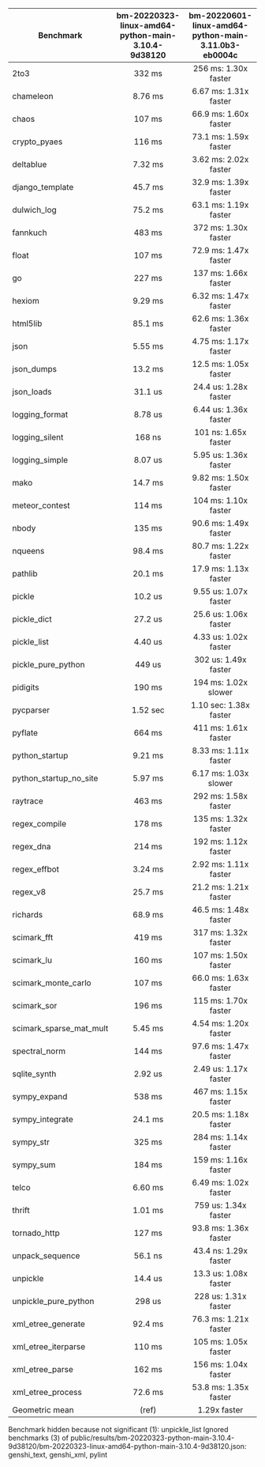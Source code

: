 | Benchmark               | bm-20220323-linux-amd64-python-main-3.10.4-9d38120 | bm-20220601-linux-amd64-python-main-3.11.0b3-eb0004c |
|-------------------------|:--------------------------------------------------:|:----------------------------------------------------:|
| 2to3                    | 332 ms                                             | 256 ms: 1.30x faster                                 |
| chameleon               | 8.76 ms                                            | 6.67 ms: 1.31x faster                                |
| chaos                   | 107 ms                                             | 66.9 ms: 1.60x faster                                |
| crypto_pyaes            | 116 ms                                             | 73.1 ms: 1.59x faster                                |
| deltablue               | 7.32 ms                                            | 3.62 ms: 2.02x faster                                |
| django_template         | 45.7 ms                                            | 32.9 ms: 1.39x faster                                |
| dulwich_log             | 75.2 ms                                            | 63.1 ms: 1.19x faster                                |
| fannkuch                | 483 ms                                             | 372 ms: 1.30x faster                                 |
| float                   | 107 ms                                             | 72.9 ms: 1.47x faster                                |
| go                      | 227 ms                                             | 137 ms: 1.66x faster                                 |
| hexiom                  | 9.29 ms                                            | 6.32 ms: 1.47x faster                                |
| html5lib                | 85.1 ms                                            | 62.6 ms: 1.36x faster                                |
| json                    | 5.55 ms                                            | 4.75 ms: 1.17x faster                                |
| json_dumps              | 13.2 ms                                            | 12.5 ms: 1.05x faster                                |
| json_loads              | 31.1 us                                            | 24.4 us: 1.28x faster                                |
| logging_format          | 8.78 us                                            | 6.44 us: 1.36x faster                                |
| logging_silent          | 168 ns                                             | 101 ns: 1.65x faster                                 |
| logging_simple          | 8.07 us                                            | 5.95 us: 1.36x faster                                |
| mako                    | 14.7 ms                                            | 9.82 ms: 1.50x faster                                |
| meteor_contest          | 114 ms                                             | 104 ms: 1.10x faster                                 |
| nbody                   | 135 ms                                             | 90.6 ms: 1.49x faster                                |
| nqueens                 | 98.4 ms                                            | 80.7 ms: 1.22x faster                                |
| pathlib                 | 20.1 ms                                            | 17.9 ms: 1.13x faster                                |
| pickle                  | 10.2 us                                            | 9.55 us: 1.07x faster                                |
| pickle_dict             | 27.2 us                                            | 25.6 us: 1.06x faster                                |
| pickle_list             | 4.40 us                                            | 4.33 us: 1.02x faster                                |
| pickle_pure_python      | 449 us                                             | 302 us: 1.49x faster                                 |
| pidigits                | 190 ms                                             | 194 ms: 1.02x slower                                 |
| pycparser               | 1.52 sec                                           | 1.10 sec: 1.38x faster                               |
| pyflate                 | 664 ms                                             | 411 ms: 1.61x faster                                 |
| python_startup          | 9.21 ms                                            | 8.33 ms: 1.11x faster                                |
| python_startup_no_site  | 5.97 ms                                            | 6.17 ms: 1.03x slower                                |
| raytrace                | 463 ms                                             | 292 ms: 1.58x faster                                 |
| regex_compile           | 178 ms                                             | 135 ms: 1.32x faster                                 |
| regex_dna               | 214 ms                                             | 192 ms: 1.12x faster                                 |
| regex_effbot            | 3.24 ms                                            | 2.92 ms: 1.11x faster                                |
| regex_v8                | 25.7 ms                                            | 21.2 ms: 1.21x faster                                |
| richards                | 68.9 ms                                            | 46.5 ms: 1.48x faster                                |
| scimark_fft             | 419 ms                                             | 317 ms: 1.32x faster                                 |
| scimark_lu              | 160 ms                                             | 107 ms: 1.50x faster                                 |
| scimark_monte_carlo     | 107 ms                                             | 66.0 ms: 1.63x faster                                |
| scimark_sor             | 196 ms                                             | 115 ms: 1.70x faster                                 |
| scimark_sparse_mat_mult | 5.45 ms                                            | 4.54 ms: 1.20x faster                                |
| spectral_norm           | 144 ms                                             | 97.6 ms: 1.47x faster                                |
| sqlite_synth            | 2.92 us                                            | 2.49 us: 1.17x faster                                |
| sympy_expand            | 538 ms                                             | 467 ms: 1.15x faster                                 |
| sympy_integrate         | 24.1 ms                                            | 20.5 ms: 1.18x faster                                |
| sympy_str               | 325 ms                                             | 284 ms: 1.14x faster                                 |
| sympy_sum               | 184 ms                                             | 159 ms: 1.16x faster                                 |
| telco                   | 6.60 ms                                            | 6.49 ms: 1.02x faster                                |
| thrift                  | 1.01 ms                                            | 759 us: 1.34x faster                                 |
| tornado_http            | 127 ms                                             | 93.8 ms: 1.36x faster                                |
| unpack_sequence         | 56.1 ns                                            | 43.4 ns: 1.29x faster                                |
| unpickle                | 14.4 us                                            | 13.3 us: 1.08x faster                                |
| unpickle_pure_python    | 298 us                                             | 228 us: 1.31x faster                                 |
| xml_etree_generate      | 92.4 ms                                            | 76.3 ms: 1.21x faster                                |
| xml_etree_iterparse     | 110 ms                                             | 105 ms: 1.05x faster                                 |
| xml_etree_parse         | 162 ms                                             | 156 ms: 1.04x faster                                 |
| xml_etree_process       | 72.6 ms                                            | 53.8 ms: 1.35x faster                                |
| Geometric mean          | (ref)                                              | 1.29x faster                                         |

Benchmark hidden because not significant (1): unpickle_list
Ignored benchmarks (3) of public/results/bm-20220323-python-main-3.10.4-9d38120/bm-20220323-linux-amd64-python-main-3.10.4-9d38120.json: genshi_text, genshi_xml, pylint
